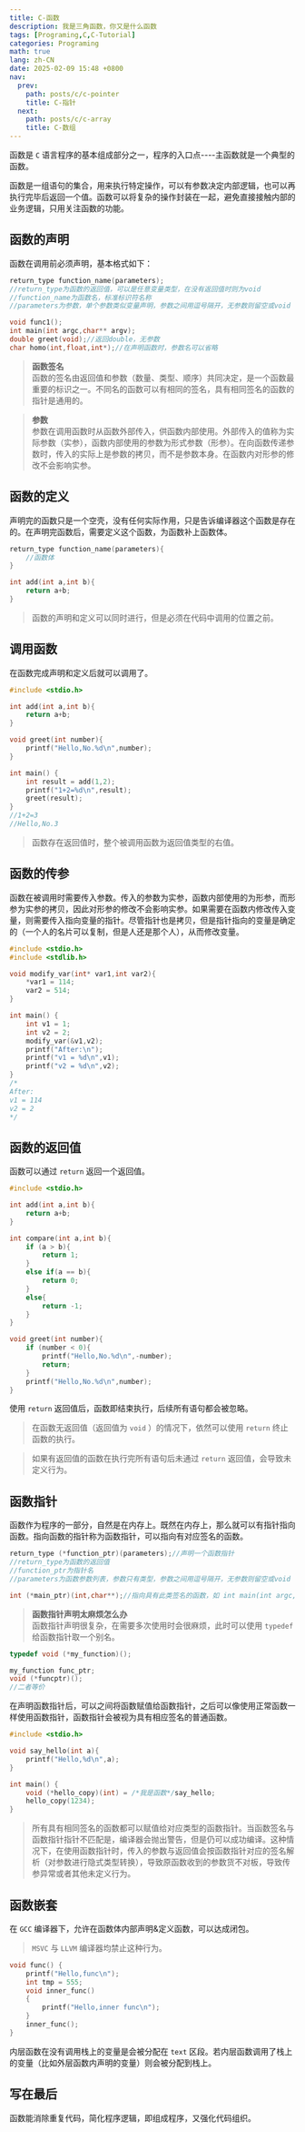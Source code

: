 ```yaml
---
title: C-函数
description: 我是三角函数，你又是什么函数
tags: [Programing,C,C-Tutorial]
categories: Programing
math: true
lang: zh-CN
date: 2025-02-09 15:48 +0800
nav:
  prev:
    path: posts/c/c-pointer
    title: C-指针
  next:
    path: posts/c/c-array
    title: C-数组
---
```


函数是 `C` 语言程序的基本组成部分之一，程序的入口点\-\-\-\-主函数就是一个典型的函数。

函数是一组语句的集合，用来执行特定操作，可以有参数决定内部逻辑，也可以再执行完毕后返回一个值。函数可以将复杂的操作封装在一起，避免直接接触内部的业务逻辑，只用关注函数的功能。

## 函数的声明

函数在调用前必须声明，基本格式如下：

```c
return_type function_name(parameters);
//return_type为函数的返回值，可以是任意变量类型，在没有返回值时则为void
//function_name为函数名，标准标识符名称
//parameters为参数，单个参数类似变量声明，参数之间用逗号隔开，无参数则留空或void

void func1();
int main(int argc,char** argv);
double greet(void);//返回double，无参数
char homo(int,float,int*);//在声明函数时，参数名可以省略
```

> **函数签名**<br>函数的签名由返回值和参数（数量、类型、顺序）共同决定，是一个函数最重要的标识之一。不同名的函数可以有相同的签名，具有相同签名的函数的指针是通用的。

> **参数**<br>参数在调用函数时从函数外部传入，供函数内部使用。外部传入的值称为实际参数（实参），函数内部使用的参数为形式参数（形参）。在向函数传递参数时，传入的实际上是参数的拷贝，而不是参数本身。在函数内对形参的修改不会影响实参。

## 函数的定义

声明完的函数只是一个空壳，没有任何实际作用，只是告诉编译器这个函数是存在的。在声明完函数后，需要定义这个函数，为函数补上函数体。

```c
return_type function_name(parameters){
    //函数体
}

int add(int a,int b){
    return a+b;
}
```

> 函数的声明和定义可以同时进行，但是必须在代码中调用的位置之前。

## 调用函数

在函数完成声明和定义后就可以调用了。

```c
#include <stdio.h>

int add(int a,int b){
    return a+b;
}

void greet(int number){
    printf("Hello,No.%d\n",number);
}

int main() {
    int result = add(1,2);
    printf("1+2=%d\n",result);
    greet(result);
}
//1+2=3
//Hello,No.3
```

> 函数存在返回值时，整个被调用函数为返回值类型的右值。

## 函数的传参

函数在被调用时需要传入参数。传入的参数为实参，函数内部使用的为形参，而形参为实参的拷贝，因此对形参的修改不会影响实参。如果需要在函数内修改传入变量，则需要传入指向变量的指针。尽管指针也是拷贝，但是指针指向的变量是确定的（一个人的名片可以复制，但是人还是那个人），从而修改变量。

```c
#include <stdio.h>
#include <stdlib.h>

void modify_var(int* var1,int var2){
    *var1 = 114;
    var2 = 514;
}

int main() {
    int v1 = 1;
    int v2 = 2;
    modify_var(&v1,v2);
    printf("After:\n");
    printf("v1 = %d\n",v1);
    printf("v2 = %d\n",v2);
}
/*
After:
v1 = 114
v2 = 2
*/
```

## 函数的返回值

函数可以通过 `return` 返回一个返回值。

```c
#include <stdio.h>

int add(int a,int b){
    return a+b;
}

int compare(int a,int b){
    if (a > b){
        return 1;
    }
    else if(a == b){
        return 0;
    }
    else{
        return -1;
    }
}

void greet(int number){
    if (number < 0){
        printf("Hello,No.%d\n",-number);
        return;
    }
    printf("Hello,No.%d\n",number);
}
```

使用 `return` 返回值后，函数即结束执行，后续所有语句都会被忽略。

> 在函数无返回值（返回值为 `void` ）的情况下，依然可以使用 `return` 终止函数的执行。

> 如果有返回值的函数在执行完所有语句后未通过 `return` 返回值，会导致未定义行为。

## 函数指针

函数作为程序的一部分，自然是在内存上。既然在内存上，那么就可以有指针指向函数。指向函数的指针称为函数指针，可以指向有对应签名的函数。

```c
return_type (*function_ptr)(parameters);//声明一个函数指针
//return_type为函数的返回值
//function_ptr为指针名
//parameters为函数参数列表，参数只有类型，参数之间用逗号隔开，无参数则留空或void

int (*main_ptr)(int,char**);//指向具有此类签名的函数，如 int main(int argc,char** argv)
```

> **函数指针声明太麻烦怎么办**<br>函数指针声明很复杂，在需要多次使用时会很麻烦，此时可以使用 `typedef` 给函数指针取一个别名。

```c
typedef void (*my_function)();

my_function func_ptr;
void (*funcptr)();
//二者等价
```

在声明函数指针后，可以之间将函数赋值给函数指针，之后可以像使用正常函数一样使用函数指针，函数指针会被视为具有相应签名的普通函数。

```c
#include <stdio.h>

void say_hello(int a){
    printf("Hello,%d\n",a);
}

int main() {
    void (*hello_copy)(int) = /*我是函数*/say_hello;
    hello_copy(1234);
}
```

> 所有具有相同签名的函数都可以赋值给对应类型的函数指针。当函数签名与函数指针指针不匹配是，编译器会抛出警告，但是仍可以成功编译。这种情况下，在使用函数指针时，传入的参数与返回值会按函数指针对应的签名解析（对参数进行隐式类型转换），导致原函数收到的参数货不对板，导致传参异常或者其他未定义行为。

## 函数嵌套

在 `GCC` 编译器下，允许在函数体内部声明&定义函数，可以达成闭包。

> `MSVC` 与 `LLVM` 编译器均禁止这种行为。

```c
void func() {
    printf("Hello,func\n");
    int tmp = 555;
    void inner_func()
    {
        printf("Hello,inner func\n");
    }
    inner_func();
}
```

内层函数在没有调用栈上的变量是会被分配在 `text` 区段。若内层函数调用了栈上的变量（比如外层函数内声明的变量）则会被分配到栈上。

## 写在最后

函数能消除重复代码，简化程序逻辑，即组成程序，又强化代码组织。
